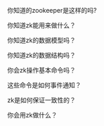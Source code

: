 你知道的zookeeper是这样的吗?

你知道zk能用来做什么？

你知道zk的数据模型吗？

你知道zk的数据结构吗？

你会zk操作基本命令吗？

这些命令是如何事件通知？

zk是如何保证一致性的？

你会用zk做什么？



